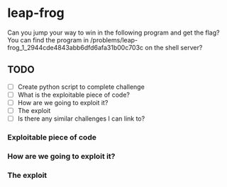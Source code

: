 # leap-frog

Can you jump your way to win in the following program and get the flag? You can find the program in /problems/leap-frog_1_2944cde4843abb6dfd6afa31b00c703c on the shell server?

## TODO

- [ ] Create python script to complete challenge
- [ ] What is the exploitable piece of code?  
- [ ] How are we going to exploit it?
- [ ] The exploit
- [ ] Is there any similar challenges I can link to?

### Exploitable piece of code

### How are we going to exploit it?

### The exploit
